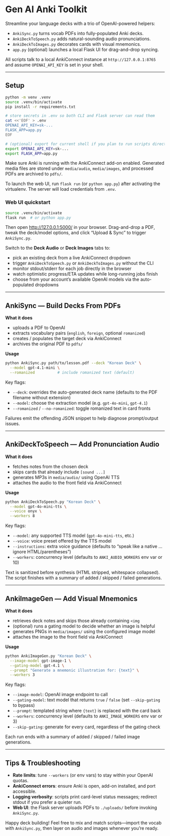 # Gen AI Anki Toolkit

Streamline your language decks with a trio of OpenAI-powered helpers:

- `AnkiSync.py` turns vocab PDFs into fully-populated Anki decks.
- `AnkiDeckToSpeech.py` adds natural-sounding audio pronunciations.
- `AnkiDeckToImages.py` decorates cards with visual mnemonics.
- `app.py` (optional) launches a local Flask UI for drag-and-drop syncing.

All scripts talk to a local AnkiConnect instance at `http://127.0.0.1:8765` and assume `OPENAI_API_KEY` is set in your shell.

---

## Setup

```bash
python -m venv .venv
source .venv/bin/activate
pip install -r requirements.txt

# store secrets in .env so both CLI and Flask server can read them
cat <<'EOF' > .env
OPENAI_API_KEY=sk-...
FLASK_APP=app.py
EOF

# (optional) export for current shell if you plan to run scripts directly
export OPENAI_API_KEY=sk-...
export FLASK_APP=app.py
```

Make sure Anki is running with the AnkiConnect add-on enabled. Generated media files are stored under `media/audio`, `media/images`, and processed PDFs are archived to `pdfs/`.

To launch the web UI, run `flask run` (or `python app.py`) after activating the virtualenv. The server will load credentials from `.env`.

### Web UI quickstart

```bash
source .venv/bin/activate
flask run  # or python app.py
```

Then open http://127.0.0.1:5000/ in your browser. Drag-and-drop a PDF, tweak the deck/model options, and click “Upload & Sync” to trigger `AnkiSync.py`.

Switch to the **Deck Audio** or **Deck Images** tabs to:

- pick an existing deck from a live AnkiConnect dropdown
- trigger `AnkiDeckToSpeech.py` or `AnkiDeckToImages.py` without the CLI
- monitor stdout/stderr for each job directly in the browser
- watch optimistic progress/ETA updates while long-running jobs finish
- choose from your account’s available OpenAI models via the auto-populated dropdowns

---

## AnkiSync — Build Decks From PDFs

**What it does**

- uploads a PDF to OpenAI
- extracts vocabulary pairs (`english`, `foreign`, optional `romanized`)
- creates / populates the target deck via AnkiConnect
- archives the original PDF to `pdfs/`

**Usage**

```bash
python AnkiSync.py path/to/lesson.pdf --deck "Korean Deck" \
  --model gpt-4.1-mini \
  --romanized          # include romanized text (default)
```

Key flags:

- `--deck`: overrides the auto-generated deck name (defaults to the PDF filename without extension)
- `--model`: choose the extraction model (e.g. `gpt-4o-mini`, `gpt-4.1`)
- `--romanized` / `--no-romanized`: toggle romanized text in card fronts

Failures emit the offending JSON snippet to help diagnose prompt/output issues.

---

## AnkiDeckToSpeech — Add Pronunciation Audio

**What it does**

- fetches notes from the chosen deck
- skips cards that already include `[sound ...]`
- generates MP3s in `media/audio/` using OpenAI TTS
- attaches the audio to the front field via AnkiConnect

**Usage**

```bash
python AnkiDeckToSpeech.py "Korean Deck" \
  --model gpt-4o-mini-tts \
  --voice onyx \
  --workers 8
```

Key flags:

- `--model`: any supported TTS model (`gpt-4o-mini-tts`, etc.)
- `--voice`: voice preset offered by the TTS model
- `--instructions`: extra voice guidance (defaults to “speak like a native ... ignore HTML/parentheses”)
- `--workers`: concurrency level (defaults to `ANKI_AUDIO_WORKERS` env var or 10)

Text is sanitized before synthesis (HTML stripped, whitespace collapsed). The script finishes with a summary of added / skipped / failed generations.

---

## AnkiImageGen — Add Visual Mnemonics

**What it does**

- retrieves deck notes and skips those already containing `<img`
- (optional) runs a gating model to decide whether an image is helpful
- generates PNGs in `media/images/` using the configured image model
- attaches the image to the front field via AnkiConnect

**Usage**

```bash
python AnkiImageGen.py "Korean Deck" \
  --image-model gpt-image-1 \
  --gating-model gpt-4.1 \
  --prompt "Generate a mnemonic illustration for: {text}" \
  --workers 3
```

Key flags:

- `--image-model`: OpenAI image endpoint to call
- `--gating-model`: text model that returns `true` / `false` (set `--skip-gating` to bypass)
- `--prompt`: templated string where `{text}` is replaced with the card back
- `--workers`: concurrency level (defaults to `ANKI_IMAGE_WORKERS` env var or 3)
- `--skip-gating`: generate for every card, regardless of the gating check

Each run ends with a summary of added / skipped / failed image generations.

---

## Tips & Troubleshooting

- **Rate limits**: tune `--workers` (or env vars) to stay within your OpenAI quotas.
- **AnkiConnect errors**: ensure Anki is open, add-on installed, and port accessible.
- **Logging verbosity**: scripts print card-level status messages; redirect stdout if you prefer a quieter run.
- **Web UI**: the Flask server uploads PDFs to `./uploads/` before invoking `AnkiSync.py`.

Happy deck building! Feel free to mix and match scripts—import the vocab with `AnkiSync.py`, then layer on audio and images whenever you’re ready.
